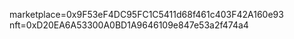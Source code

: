 marketplace=0x9F53eF4DC95FC1C5411d68f461c403F42A160e93
nft=0xD20EA6A53300A0BD1A9646109e847e53a2f474a4

